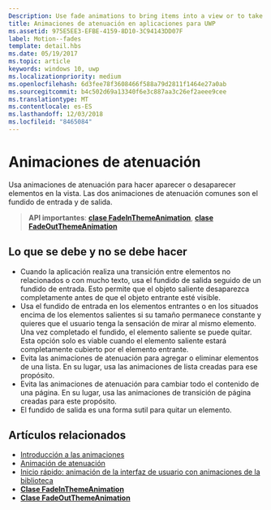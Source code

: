 ```yaml
---
Description: Use fade animations to bring items into a view or to take items out of a view. The two common fade animations are fade-in and fade-out.
title: Animaciones de atenuación en aplicaciones para UWP
ms.assetid: 975E5EE3-EFBE-4159-8D10-3C94143DD07F
label: Motion--fades
template: detail.hbs
ms.date: 05/19/2017
ms.topic: article
keywords: windows 10, uwp
ms.localizationpriority: medium
ms.openlocfilehash: 6d3fee78f3608466f588a79d2811f1464e27a0ab
ms.sourcegitcommit: b4c502d69a13340f6e3c887aa3c26ef2aeee9cee
ms.translationtype: MT
ms.contentlocale: es-ES
ms.lasthandoff: 12/03/2018
ms.locfileid: "8465084"
---
```

# <a name="fade-animations"></a>Animaciones de atenuación



Usa animaciones de atenuación para hacer aparecer o desaparecer elementos en la vista. Las dos animaciones de atenuación comunes son el fundido de entrada y de salida.

> **API importantes**: [**clase FadeInThemeAnimation**](https://msdn.microsoft.com/library/windows/apps/br210298), [**clase FadeOutThemeAnimation**](https://msdn.microsoft.com/library/windows/apps/br210302)


## <a name="dos-and-donts"></a>Lo que se debe y no se debe hacer


-   Cuando la aplicación realiza una transición entre elementos no relacionados o con mucho texto, usa el fundido de salida seguido de un fundido de entrada. Esto permite que el objeto saliente desaparezca completamente antes de que el objeto entrante esté visible.
-   Usa el fundido de entrada en los elementos entrantes o en los situados encima de los elementos salientes si su tamaño permanece constante y quieres que el usuario tenga la sensación de mirar al mismo elemento. Una vez completado el fundido, el elemento saliente se puede quitar. Esta opción solo es viable cuando el elemento saliente estará completamente cubierto por el elemento entrante.
-   Evita las animaciones de atenuación para agregar o eliminar elementos de una lista. En su lugar, usa las animaciones de lista creadas para ese propósito.
-   Evita las animaciones de atenuación para cambiar todo el contenido de una página. En su lugar, usa las animaciones de transición de página creadas para este propósito.
-   El fundido de salida es una forma sutil para quitar un elemento.
## <a name="related-articles"></a>Artículos relacionados

* [Introducción a las animaciones](https://msdn.microsoft.com/library/windows/apps/mt187350)
* [Animación de atenuación](https://msdn.microsoft.com/library/windows/apps/xaml/jj649429)
* [Inicio rápido: animación de la interfaz de usuario con animaciones de la biblioteca](https://msdn.microsoft.com/library/windows/apps/xaml/hh452703)
* [**Clase FadeInThemeAnimation**](https://msdn.microsoft.com/library/windows/apps/br210298)
* [**Clase FadeOutThemeAnimation**](https://msdn.microsoft.com/library/windows/apps/br210302)

 

 




